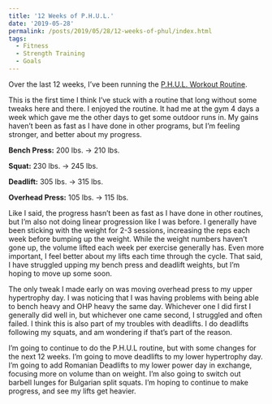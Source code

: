```yaml
---
title: '12 Weeks of P.H.U.L.'
date: '2019-05-28'
permalink: /posts/2019/05/28/12-weeks-of-phul/index.html
tags:
  - Fitness
  - Strength Training
  - Goals
---
```


Over the last 12 weeks, I’ve been running the [P.H.U.L. Workout Routine](https://www.muscleandstrength.com/workouts/phul-workout).
<!-- excerpt -->

This is the first time I think I’ve stuck with a routine that long without some tweaks here and there. I enjoyed the routine. It had me at the gym 4 days a week which gave me the other days to get some outdoor runs in. My gains haven’t been as fast as I have done in other programs, but I’m feeling stronger, and better about my progress.

**Bench Press:** 200 lbs. &rarr; 210 lbs.

**Squat:** 230 lbs. &rarr; 245 lbs.

**Deadlift:** 305 lbs. &rarr; 315 lbs.

**Overhead Press:** 105 lbs. &rarr; 115 lbs.

Like I said, the progress hasn’t been as fast as I have done in other routines, but I’m also not doing linear progression like I was before. I generally have been sticking with the weight for 2-3 sessions, increasing the reps each week before bumping up the weight. While the weight numbers haven’t gone up, the volume lifted each week per exercise generally has. Even more important, I feel better about my lifts each time through the cycle. That said, I have struggled upping my bench press and deadlift weights, but I’m hoping to move up some soon.

The only tweak I made early on was moving overhead press to my upper hypertrophy day. I was noticing that I was having problems with being able to bench heavy and OHP heavy the same day. Whichever one I did first I generally did well in, but whichever one came second, I struggled and often failed. I think this is also part of my troubles with deadlifts. I do deadlifts following my squats, and am wondering if that’s part of the reason.

I’m going to continue to do the P.H.U.L routine, but with some changes for the next 12 weeks. I’m going to move deadlifts to my lower hypertrophy day. I’m going to add Romanian Deadlifts to my lower power day in exchange, focusing more on volume than on weight. I’m also going to switch out barbell lunges for Bulgarian split squats. I’m hoping to continue to make progress, and see my lifts get heavier.
